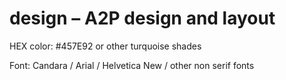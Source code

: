 # design – A2P design and layout

HEX color: #457E92 or other turquoise shades

Font: Candara / Arial / Helvetica New / other non serif fonts
